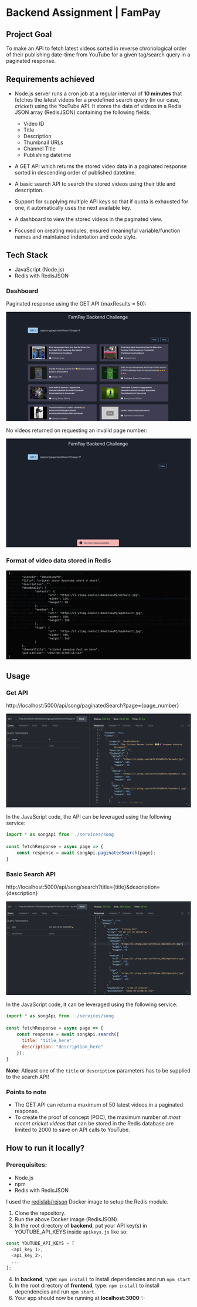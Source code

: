 # Backend Assignment | FamPay

## Project Goal

To make an API to fetch latest videos sorted in reverse chronological order of their publishing date-time from YouTube for a given tag/search query in a paginated response.

## Requirements achieved

- Node.js server runs a cron job at a regular interval of **10 minutes** that fetches the latest videos for a predefined search query (in our case, _cricket_) using the YouTube API. It stores the data of videos in a Redis JSON array (RedisJSON) containing the following fields:

  - Video ID
  - Title
  - Description
  - Thumbnail URLs
  - Channel Title
  - Publishing datetime

- A GET API which returns the stored video data in a paginated response sorted in descending order of published datetime.
- A basic search API to search the stored videos using their title and description.

- Support for supplying multiple API keys so that if quota is exhausted for one, it automatically uses the next available key.

- A dashboard to view the stored videos in the paginated view.

- Focused on creating modules, ensured meaningful variable/function names and maintained indentation and code style.

## Tech Stack

- JavaScript (Node.js)
- Redis with RedisJSON

### Dashboard

Paginated response using the GET API (maxResults = 50):

<img src="snapshots/2.png" alt="dashboard with videos in reverse chronological order" />

<br>

No videos returned on requesting an invalid page number:

<img src="snapshots/3.png" alt="no more videos found" />

### Format of video data stored in Redis

<img src="snapshots/1.png" alt="video format" />

## Usage

### Get API

http://localhost:5000/api/song/paginatedSearch?page={page_number}

<img src="snapshots/4.png" alt="get api response" />

In the JavaScript code, the API can be leveraged using the following service:

```javascript
import * as songApi from './services/song

const fetchResponse = async page => {
    const response = await songApi.paginatedSearch(page);
}
```

### Basic Search API

http://localhost:5000/api/song/search?title={title}&description={description}

<img src="snapshots/5.png" alt="get api response" />

In the JavaScript code, it can be leveraged using the following service:

```javascript
import * as songApi from './services/song

const fetchResponse = async page => {
    const response = await songApi.search({
      title: "title_here",
      description: "description_here"
    });
}
```

**Note:** Atleast one of the `title` or `description` parameters has to be supplied to the search API!

### Points to note

- The GET API can return a maximum of 50 latest videos in a paginated response.
- To create the proof of concept (POC), the maximum number of _most recent cricket videos_ that can be stored in the Redis database are limited to 2000 to save on API calls to YouTube.

## How to run it locally?

### Prerequisites:

- Node.js
- npm
- Redis with RedisJSON

I used the [redislab/rejson](https://hub.docker.com/r/redislabs/rejson/) Docker image to setup the Redis module.

1. Clone the repository.
2. Run the above Docker image (RedisJSON).
3. In the root directory of **backend**, put your API key(s) in YOUTUBE_API_KEYS inside `apikeys.js` like so:

```javascript
const YOUTUBE_API_KEYS = [
  <api_key_1>,
  <api_key_2>,
  ...
];
```

4. In **backend**, type: `npm install` to install dependencies and run `npm start`
5. In the root directory of **frontend**, type: `npm install` to install dependencies and run `npm start`.
6. Your app should now be running at **localhost:3000** ✨
